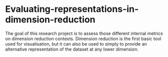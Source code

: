 # Evaluating-representations-in-dimension-reduction
The goal of this research project is to assess those different internal metrics on dimension reduction contexts. Dimension reduction is the first basic tool used for visualisation, but it can also be used to simply to provide an alternative representation of the dataset at any lower dimension.
